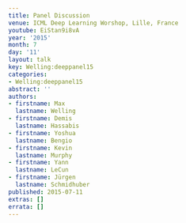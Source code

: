 ```yaml
---
title: Panel Discussion
venue: ICML Deep Learning Worshop, Lille, France
youtube: EiStan9i8vA
year: '2015'
month: 7
day: '11'
layout: talk
key: Welling:deeppanel15
categories:
- Welling:deeppanel15
abstract: ''
authors:
- firstname: Max
  lastname: Welling
- firstname: Demis
  lastname: Hassabis
- firstname: Yoshua
  lastname: Bengio
- firstname: Kevin
  lastname: Murphy
- firstname: Yann
  lastname: LeCun
- firstname: Jürgen
  lastname: Schmidhuber
published: 2015-07-11
extras: []
errata: []
---
```

